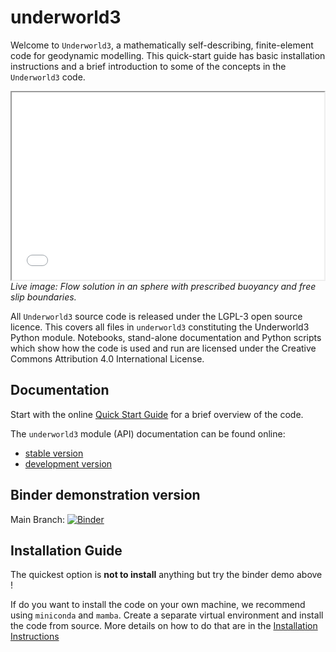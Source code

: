 # underworld3

Welcome to `Underworld3`, a mathematically self-describing, finite-element code for geodynamic modelling. This quick-start guide has basic installation instructions and a brief introduction to some of the concepts in the `Underworld3` code.

<center>
<iframe src="docs/user/media/pyvista/SphereStreamLinesS.html" width="500" height="300">
</iframe>
</center>

<i>
    Live image: Flow solution in an sphere with prescribed buoyancy
    and free slip boundaries.
</i>

All `Underworld3` source code is released under the LGPL-3 open source licence. This covers all files in `underworld3` constituting the Underworld3 Python module. Notebooks, stand-alone documentation and Python scripts which show how the code is used and run are licensed under the Creative Commons Attribution 4.0 International License.

## Documentation

Start with the online [Quick Start Guide](https://underworldcode.github.io/underworld3/development/_quickstart/index.html) for a brief overview of the code.

The `underworld3` module (API) documentation can be found online:
  - [stable version](https://underworldcode.github.io/underworld3/main_api/index.html)
  - [development version](https://underworldcode.github.io/underworld3/development_api/index.html)

## Binder demonstration version

 Main Branch: [![Binder](https://mybinder.org/badge_logo.svg)](https://mybinder.org/v2/gh/underworldcode/underworld3/main)

## Installation Guide

The quickest option is **not to install** anything but try the binder demo above !

If do you want to install the code on your own machine, we recommend using `miniconda` and `mamba`. Create a separate virtual environment and install the code from source. More details on how to do that are in the [Installation Instructions](https://underworldcode.github.io/underworld3/development/_quickstart/Installation.html)
